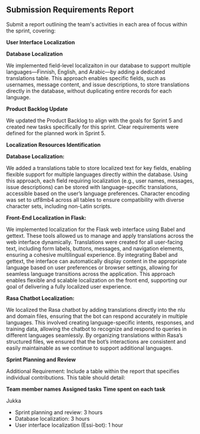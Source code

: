 ## Submission Requirements Report

Submit a report outlining the team's activities in each area of focus within the sprint, covering:

**User Interface Localization**

**Database Localization**

We implemented field-level localizaiton in our database to support multiple languages—Finnish, English, and Arabic—by adding a dedicated translations table. This approach enables specific fields, such as usernames, message content, and issue descriptions, to store translations directly in the database, without duplicating entire records for each language.

**Product Backlog Update**

We updated the Product Backlog to align with the goals for Sprint 5 and created new tasks specifically for this sprint. Clear requirements were defined for the planned work in Sprint 5.

**Localization Resources Identification**

**Database Localization:**

We added a translations table to store localized text for key fields, enabling flexible support for multiple languages directly within the database.
Using this approach, each field requiring localization (e.g., user names, messages, issue descriptions) can be stored with language-specific translations, accessible based on the user’s language preferences.
Character encoding was set to utf8mb4 across all tables to ensure compatibility with diverse character sets, including non-Latin scripts.

**Front-End Localization in Flask:**

We implemented localization for the Flask web interface using Babel and gettext. These tools allowed us to manage and apply translations across the web interface dynamically.
Translations were created for all user-facing text, including form labels, buttons, messages, and navigation elements, ensuring a cohesive multilingual experience.
By integrating Babel and gettext, the interface can automatically display content in the appropriate language based on user preferences or browser settings, allowing for seamless language transitions across the application.
This approach enables flexible and scalable localization on the front end, supporting our goal of delivering a fully localized user experience.

**Rasa Chatbot Localization:**

We localized the Rasa chatbot by adding translations directly into the nlu and domain files, ensuring that the bot can respond accurately in multiple languages.
This involved creating language-specific intents, responses, and training data, allowing the chatbot to recognize and respond to queries in different languages seamlessly.
By organizing translations within Rasa’s structured files, we ensured that the bot’s interactions are consistent and easily maintainable as we continue to support additional languages.

**Sprint Planning and Review**

Additional Requirement:
Include a table within the report that specifies individual contributions. This table should detail:

**Team member names**
**Assigned tasks**
**Time spent on each task**

Jukka
- Sprint planning and review: 3 hours
- Database localization: 3 hours
- User interface localization (Essi-bot): 1 hour
